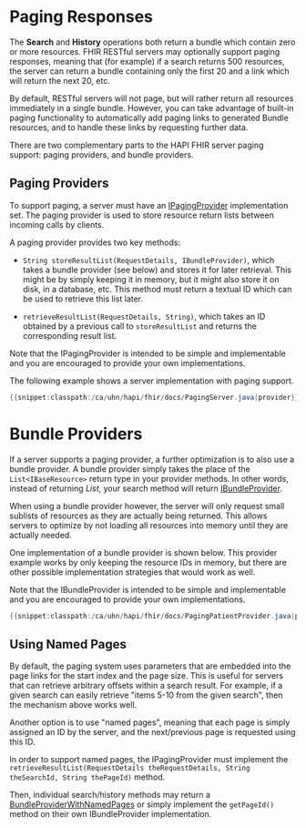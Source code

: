 # Paging Responses

The **Search** and **History** operations both return a bundle which contain zero or more resources. FHIR RESTful servers may optionally support paging responses, meaning that (for example) if a search returns 500 resources, the server can return a bundle containing only the first 20 and a link which will return the next 20, etc.

By default, RESTful servers will not page, but will rather return all resources immediately in a single bundle. However, you can take advantage of built-in paging functionality to automatically add paging links to generated Bundle resources, and to handle these links by requesting further data.
 
There are two complementary parts to the HAPI FHIR server paging support: paging providers, and bundle providers.

## Paging Providers

To support paging, a server must have an [IPagingProvider](/apidocs/hapi-fhir-server/ca/uhn/fhir/rest/server/IPagingProvider.html) implementation set. The paging provider is used to store resource return lists between incoming calls by clients.

A paging provider provides two key methods:

* `String storeResultList(RequestDetails, IBundleProvider)`, which takes a bundle provider (see below) and stores it for later retrieval. This might be by simply keeping it in memory, but it might also store it on disk, in a database, etc. This method must return a textual ID which can be used to retrieve this list later.

* `retrieveResultList(RequestDetails, String)`</code>, which takes an ID obtained by a previous call to `storeResultList` and returns the corresponding	result list.

Note that the IPagingProvider is intended to be simple and implementable and you are encouraged to provide your own implementations.

The following example shows a server implementation with paging	support.

```java
{{snippet:classpath:/ca/uhn/hapi/fhir/docs/PagingServer.java|provider}}
```

# Bundle Providers

If a server supports a paging provider, a further optimization is to also use a bundle provider. A bundle provider simply takes the place of the `List<IBaseResource>` return type in your provider methods. In other words, instead of returning *List<IBaseResource>*, your search method will return [IBundleProvider](/apidocs/hapi-fhir-server/ca/uhn/fhir/rest/server/IBundleProvider.html).

When using a bundle provider however, the server will only request small sublists of resources as they are actually being returned. This allows servers to optimize by not loading all resources into memory until they are actually needed.

One implementation of a bundle provider is shown below. This provider example works by only keeping the resource IDs in memory, but there are other possible implementation strategies that would work as well.

Note that the IBundleProvider is intended to be simple and implementable and you are encouraged to provide your own implementations.

```java
{{snippet:classpath:/ca/uhn/hapi/fhir/docs/PagingPatientProvider.java|provider}}
```

## Using Named Pages

By default, the paging system uses parameters that are embedded into the page links for the start index and the page size. This is useful for servers that can retrieve arbitrary offsets within a search result. For example, if a given search can easily retrieve "items 5-10 from the given search", then the mechanism above works well.

Another option is to use "named pages", meaning that each page is simply assigned an ID by the server, and the next/previous	page is requested using this ID.

In order to support named pages, the IPagingProvider must implement the `retrieveResultList(RequestDetails theRequestDetails, String theSearchId, String thePageId)` method.

Then, individual search/history methods may return a [BundleProviderWithNamedPages](/apidocs/hapi-fhir-server/ca/uhn/fhir/rest/server/BundleProviderWithNamedPages.html) or simply implement the `getPageId()` method on their own IBundleProvider implementation.

